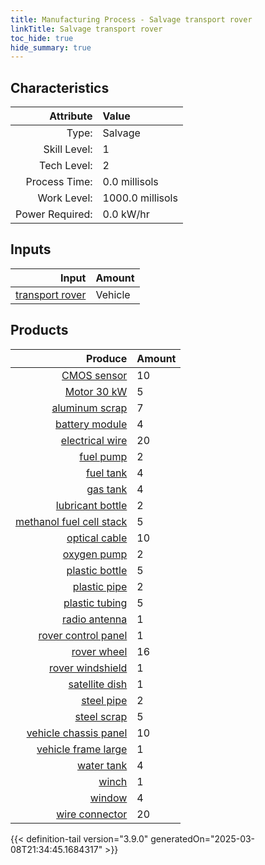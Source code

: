 ```yaml
---
title: Manufacturing Process - Salvage transport rover
linkTitle: Salvage transport rover
toc_hide: true
hide_summary: true
---
```

<!-- This is generated by the MarsSim HelpGenertor, do not edit. -->


## Characteristics

| Attribute      | Value |
|--------:|:------|
|Type:|Salvage|
|Skill Level:|1|
|Tech Level:|2|
|Process Time:|0.0 millisols|
|Work Level:|1000.0 millisols|
|Power Required:|0.0 kW/hr|

## Inputs

| Input      | Amount |
|--------:|:------|
|[transport rover](/docs/definitions/vehicle/transport-rover)|Vehicle|1|

## Products


| Produce      | Amount |
|--------:|:------|
|[CMOS sensor](/docs/definitions/part/cmos-sensor)|10|
|[Motor 30 kW](/docs/definitions/part/motor-30-kw)|5|
|[aluminum scrap](/docs/definitions/part/aluminum-scrap)|7|
|[battery module](/docs/definitions/part/battery-module)|4|
|[electrical wire](/docs/definitions/part/electrical-wire)|20|
|[fuel pump](/docs/definitions/part/fuel-pump)|2|
|[fuel tank](/docs/definitions/part/fuel-tank)|4|
|[gas tank](/docs/definitions/part/gas-tank)|4|
|[lubricant bottle](/docs/definitions/part/lubricant-bottle)|2|
|[methanol fuel cell stack](/docs/definitions/part/methanol-fuel-cell-stack)|5|
|[optical cable](/docs/definitions/part/optical-cable)|10|
|[oxygen pump](/docs/definitions/part/oxygen-pump)|2|
|[plastic bottle](/docs/definitions/part/plastic-bottle)|5|
|[plastic pipe](/docs/definitions/part/plastic-pipe)|2|
|[plastic tubing](/docs/definitions/part/plastic-tubing)|5|
|[radio antenna](/docs/definitions/part/radio-antenna)|1|
|[rover control panel](/docs/definitions/part/rover-control-panel)|1|
|[rover wheel](/docs/definitions/part/rover-wheel)|16|
|[rover windshield](/docs/definitions/part/rover-windshield)|1|
|[satellite dish](/docs/definitions/part/satellite-dish)|1|
|[steel pipe](/docs/definitions/part/steel-pipe)|2|
|[steel scrap](/docs/definitions/part/steel-scrap)|5|
|[vehicle chassis panel](/docs/definitions/part/vehicle-chassis-panel)|10|
|[vehicle frame large](/docs/definitions/part/vehicle-frame-large)|1|
|[water tank](/docs/definitions/part/water-tank)|4|
|[winch](/docs/definitions/part/winch)|1|
|[window](/docs/definitions/part/window)|4|
|[wire connector](/docs/definitions/part/wire-connector)|20|



{{< definition-tail version="3.9.0" generatedOn="2025-03-08T21:34:45.1684317" >}}




